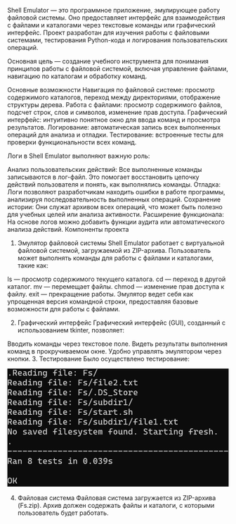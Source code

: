 

Shell Emulator — это программное приложение, эмулирующее работу файловой системы. Оно предоставляет интерфейс для взаимодействия с файлами и каталогами через текстовые команды или графический интерфейс. Проект разработан для изучения работы с файловыми системами, тестирования Python-кода и логирования пользовательских операций.

Основная цель — создание учебного инструмента для понимания принципов работы с файловой системой, включая управление файлами, навигацию по каталогам и обработку команд.

Основные возможности
Навигация по файловой системе: просмотр содержимого каталогов, переход между директориями, отображение структуры дерева.
Работа с файлами: просмотр содержимого файлов, подсчет строк, слов и символов, изменение прав доступа.
Графический интерфейс: интуитивно понятное окно для ввода команд и просмотра результатов.
Логирование: автоматическая запись всех выполненных операций для анализа и отладки.
Тестирование: встроенные тесты для проверки функциональности всех команд.

Логи в Shell Emulator выполняют важную роль:

Анализ пользовательских действий: Все выполненные команды записываются в лог-файл. Это помогает восстановить цепочку действий пользователя и понять, как выполнялись команды.
Отладка: Логи позволяют разработчикам находить ошибки в работе программы, анализируя последовательность выполненных операций.
Сохранение истории: Они служат архивом всех операций, что может быть полезно для учебных целей или анализа активности.
Расширение функционала: На основе логов можно добавить функции аудита или автоматического анализа действий.
Компоненты проекта
1. Эмулятор файловой системы
Shell Emulator работает с виртуальной файловой системой, загружаемой из ZIP-архива. Пользователь может выполнять команды для работы с файлами и каталогами, такие как:

ls — просмотр содержимого текущего каталога.
cd — переход в другой каталог.
mv — перемещает файлы.
chmod — изменение прав доступа к файлу.
exit — прекращение работы.
Эмулятор ведет себя как упрощенная версия командной строки, предоставляя базовые возможности для работы с файлами.

2. Графический интерфейс
Графический интерфейс (GUI), созданный с использованием tkinter, позволяет:

Вводить команды через текстовое поле.
Видеть результаты выполнения команд в прокручиваемом окне.
Удобно управлять эмулятором через кнопки.
3. Тестирование
Было осуществлено тестирование:


![](tests.png)


4. Файловая система
Файловая система загружается из ZIP-архива (Fs.zip). Архив должен содержать файлы и каталоги, с которыми пользователь будет работать.

